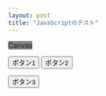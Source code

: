 ```yaml
---
layout: post
title: "JavaScriptのテスト"
---
```


<canvas id="main_canvas" width="500" height="500" style="background-color:gray;">Canvas</canvas>

<button type="button" onclick="rect();">ボタン1</button>
<button type="button" onclick="alert('Hello');">ボタン2</button>

<button type="button" onclick="hello2();">ボタン3</button>

<script>
function hello2() {
alert("Hello");
};
</script>
